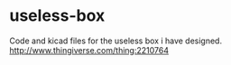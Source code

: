 # useless-box
Code and kicad files for the useless box i have designed. http://www.thingiverse.com/thing:2210764
